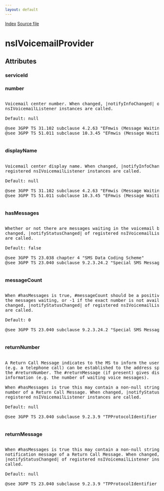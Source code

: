 ```yaml
---
layout: default
---
```

<div id='links'><a href="../index.html">Index</a>
<a href="http://dxr.mozilla.org/mozilla-central/source/dom/voicemail/nsIVoicemailService.idl">Source file</a>
</div>

# nsIVoicemailProvider #

## Attributes ##

### serviceId ###

### number ###
<pre>  
Voicemail center number. When changed, |notifyInfoChanged| of registered  
nsIVoicemailListener instances are called.  
  
Default: null  
  
@see 3GPP TS 31.102 subclause 4.2.63 "EFmwis (Message Waiting Indication Status)"  
@see 3GPP TS 51.011 subclause 10.3.45 "EFmwis (Message Waiting Indication Status)"  
  
</pre>
### displayName ###
<pre>  
Voicemail center display name. When changed, |notifyInfoChanged| of  
registered nsIVoicemailListener instances are called.  
  
Default: null  
  
@see 3GPP TS 31.102 subclause 4.2.63 "EFmwis (Message Waiting Indication Status)"  
@see 3GPP TS 51.011 subclause 10.3.45 "EFmwis (Message Waiting Indication Status)"  
  
</pre>
### hasMessages ###
<pre>  
Whether or not there are messages waiting in the voicemail box. When  
changed, |notifyStatusChanged| of registered nsIVoicemailListener instances  
are called.  
  
Default: false  
  
@see 3GPP TS 23.038 chapter 4 "SMS Data Coding Scheme"  
@see 3GPP TS 23.040 subclause 9.2.3.24.2 "Special SMS Message Indication"  
  
</pre>
### messageCount ###
<pre>  
When #hasMessages is true, #messageCount should be a positive number for  
the messages waiting, or -1 if the exact number is not available. When  
changed, |notifyStatusChanged| of registered nsIVoicemailListener instances  
are called.  
  
Default: 0  
  
@see 3GPP TS 23.040 subclause 9.2.3.24.2 "Special SMS Message Indication"  
  
</pre>
### returnNumber ###
<pre>  
A Return Call Message indicates to the MS to inform the user that a call  
(e.g. a telephone call) can be established to the address specified within  
the #returnNumber. The #returnMessage (if present) gives displayable  
information (e.g. the number of waiting voice messages).  
  
When #hasMessages is true this may contain a non-null string as the phone  
number of a Return Call Message. When changed, |notifyStatusChanged| of  
registered nsIVoicemailListener instances are called.  
  
Default: null  
  
@see 3GPP TS 23.040 subclause 9.2.3.9 "TPProtocolIdentifier (TPPID)"  
  
</pre>
### returnMessage ###
<pre>  
When #hasMessages is true this may contain a non-null string as the  
notification message of a Return Call Message. When changed,  
|notifyStatusChanged| of registered nsIVoicemailListener instances are  
called.  
  
Default: null  
  
@see 3GPP TS 23.040 subclause 9.2.3.9 "TPProtocolIdentifier (TPPID)"  
  
</pre>